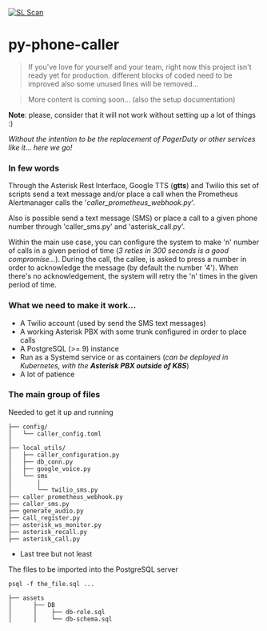 [![SL Scan](https://github.com/jcfdeb/py-phone-caller/actions/workflows/shiftleft-analysis.yml/badge.svg)](https://github.com/jcfdeb/py-phone-caller/actions/workflows/shiftleft-analysis.yml)


# py-phone-caller

> If you've love for yourself and your team, right now this project isn't ready yet for production. 
> different blocks of coded need to be improved also some unused lines will be removed...

> More content is coming soon... (also the setup documentation)

**Note**: please, consider that it will not work without setting up a lot of things :) 

*Without the intention to be the replacement of PagerDuty or other services like it... here we go!*


### In few words 

Through the Asterisk Rest Interface, Google TTS (**gtts**) and Twilio this set of scripts send a text message 
and/or place a call when the Prometheus Alertmanager calls the '*caller_prometheus_webhook.py*'.

Also is possible send a text message (SMS) or place a call to a given phone number through 'caller_sms.py' 
and 'asterisk_call.py'. 

Within the main use case, you can configure the system to make 'n' number of calls in a given period of time 
(*3 reties in 300 seconds is a good compromise...*). During the call, the callee, is asked to press a number in order to 
acknowledge the message (by default the number '4'). When there's no acknowledgement, the system will retry the 'n' times
in the given period of time.


### What we need to make it work...

* A Twilio account (used by send the SMS text messages)
* A working Asterisk PBX with some trunk configured in order to place calls
* A PostgreSQL (>= 9) instance
* Run as a Systemd service or as containers (*can be deployed in Kubernetes, with the **Asterisk PBX outside of K8S***)  
* A lot of patience 


### The main group of files  

Needed to get it up and running 

```
├── config/
│   └── caller_config.toml
│
├── local_utils/
│   ├── caller_configuration.py
│   ├── db_conn.py
│   ├── google_voice.py
│   └── sms
│       │
│       └── twilio_sms.py
├── caller_prometheus_webhook.py
├── caller_sms.py
├── generate_audio.py
├── call_register.py
├── asterisk_ws_monitor.py
├── asterisk_recall.py
├── asterisk_call.py
```
* Last tree but not least 

The files to be imported into the PostgreSQL server

``psql -f the_file.sql ...``

```
├── assets
│      ├── DB
│      │    ├── db-role.sql
│      │    └── db-schema.sql
```

